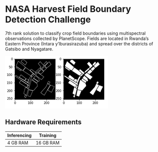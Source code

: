 # NASA Harvest Field Boundary Detection Challenge

7th rank solution to classify crop field boundaries using multispectral observations collected by PlanetScope. Fields are located in Rwanda’s Eastern Province (Intara y’lburasirazuba) and spread over the districts of Gatsibo and Nyagatare. 

![Fileds](images/fileds2.PNG)

## Hardware Requirements

|Inferencing|Training|
|-----------|--------|
|4 GB RAM | 16 GB RAM|

